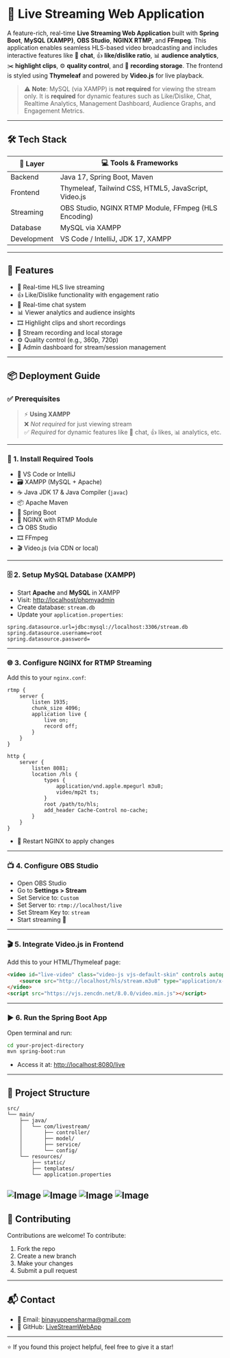 # 🎥 Live Streaming Web Application

A feature-rich, real-time **Live Streaming Web Application** built with **Spring Boot**, **MySQL (XAMPP)**, **OBS Studio**, **NGINX RTMP**, and **FFmpeg**. This application enables seamless HLS-based video broadcasting and includes interactive features like 💬 **chat**, 👍 **like/dislike ratio**, 📊 **audience analytics**, ✂️ **highlight clips**, ⚙️ **quality control**, and 💾 **recording storage**. The frontend is styled using **Thymeleaf** and powered by **Video.js** for live playback.

> ⚠️ **Note**: MySQL (via XAMPP) is **not required** for viewing the stream only. It is **required** for dynamic features such as Like/Dislike, Chat, Realtime Analytics, Management Dashboard, Audience Graphs, and Engagement Metrics.

---

## 🛠️ Tech Stack

| 🔧 Layer        | 💻 Tools & Frameworks                                 |
|----------------|--------------------------------------------------------|
| Backend        | Java 17, Spring Boot, Maven                           |
| Frontend       | Thymeleaf, Tailwind CSS, HTML5, JavaScript, Video.js  |
| Streaming      | OBS Studio, NGINX RTMP Module, FFmpeg (HLS Encoding)  |
| Database       | MySQL via XAMPP                                        |
| Development    | VS Code / IntelliJ, JDK 17, XAMPP                     |

---

## 🚀 Features

- 🔴 Real-time HLS live streaming  
- 👍 Like/Dislike functionality with engagement ratio  
- 💬 Real-time chat system  
- 📊 Viewer analytics and audience insights  
- 🎞️ Highlight clips and short recordings  
- 💾 Stream recording and local storage  
- ⚙️ Quality control (e.g., 360p, 720p)  
- 🔐 Admin dashboard for stream/session management

---

## 📦 Deployment Guide

### ✅ Prerequisites

> ⚡ **Using XAMPP**  
> ❌ *Not required* for just viewing stream  
> ✅ *Required* for dynamic features like 💬 chat, 👍 likes, 📊 analytics, etc.

---

### 🔧 1. Install Required Tools

- 📝 VS Code or IntelliJ  
- 🗃️ XAMPP (MySQL + Apache)  
- ☕ Java JDK 17 & Java Compiler (`javac`)  
- 📦 Apache Maven  
- 🧰 Spring Boot  
- 📡 NGINX with RTMP Module  
- 📺 OBS Studio  
- 🎞️ FFmpeg  
- 🎬 Video.js (via CDN or local)

---

### 🗄️ 2. Setup MySQL Database (XAMPP)

- Start **Apache** and **MySQL** in XAMPP  
- Visit: [http://localhost/phpmyadmin](http://localhost/phpmyadmin)  
- Create database: `stream.db`  
- Update your `application.properties`:

```properties
spring.datasource.url=jdbc:mysql://localhost:3306/stream.db
spring.datasource.username=root
spring.datasource.password=
````

---

### 🌐 3. Configure NGINX for RTMP Streaming

Add this to your `nginx.conf`:

```nginx
rtmp {
    server {
        listen 1935;
        chunk_size 4096;
        application live {
            live on;
            record off;
        }
    }
}

http {
    server {
        listen 8081;
        location /hls {
            types {
                application/vnd.apple.mpegurl m3u8;
                video/mp2t ts;
            }
            root /path/to/hls;
            add_header Cache-Control no-cache;
        }
    }
}
```

* 🔁 Restart NGINX to apply changes

---

### 📺 4. Configure OBS Studio

* Open OBS Studio
* Go to **Settings > Stream**
* Set Service to: `Custom`
* Set Server to: `rtmp://localhost/live`
* Set Stream Key to: `stream`
* Start streaming 🎥

---

### 🎬 5. Integrate Video.js in Frontend

Add this to your HTML/Thymeleaf page:

```html
<video id="live-video" class="video-js vjs-default-skin" controls autoplay>
    <source src="http://localhost/hls/stream.m3u8" type="application/x-mpegURL">
</video>
<script src="https://vjs.zencdn.net/8.0.0/video.min.js"></script>
```

---

### ▶️ 6. Run the Spring Boot App

Open terminal and run:

```bash
cd your-project-directory
mvn spring-boot:run
```

* Access it at: [http://localhost:8080/live](http://localhost:8080/live)

---

## 📁 Project Structure

```
src/
└── main/
    ├── java/
    │   └── com/livestream/
    │       ├── controller/
    │       ├── model/
    │       ├── service/
    │       └── config/
    └── resources/
        ├── static/
        ├── templates/
        └── application.properties
```
![Image](https://github.com/user-attachments/assets/8a98a0c2-8138-43d6-86f2-4791aa70e17e)
![Image](https://github.com/user-attachments/assets/cbc0adf7-f88b-4a20-9d4e-c7bbdddd6efd)
![Image](https://github.com/user-attachments/assets/a9ad8fed-a1a2-4d48-b829-e131750140f3)
![Image](https://github.com/user-attachments/assets/147542ed-0ce4-430e-bd26-e061946afc47)
---

## 🤝 Contributing

Contributions are welcome! To contribute:

1. Fork the repo
2. Create a new branch
3. Make your changes
4. Submit a pull request

---

## 📬 Contact

* 📧 Email: [binayuppensharma@gmail.com](mailto:binayuppensharma@gmail.com)
* 🔗 GitHub: [LiveStreamWebApp](https://github.com/Uppen-Sharma/LiveStreamWebApp)

---

⭐ If you found this project helpful, feel free to give it a star!

```
